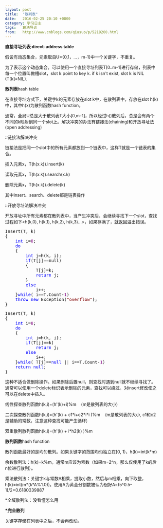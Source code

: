 ```yaml
---
layout: post
title:  "散列表"
date:   2016-02-25 20:10 +0800
category: 学习日志
tags:   算法导论
from:   http://www.cnblogs.com/qiusuo/p/5218200.html
---
```

<p><strong>直接寻址列表&nbsp;direct-address table</strong></p>
<p>假设有动态集合，元素取自U={0,1，...，m-1}中一个关键字，不重复。</p>
<p>为了表示这个动态集合，可以使用一个直接寻址列表T[0..m-1]进行存储，列表中每一个位置叫做槽slot，slot k point to key k. if k isn't exist, slot k is NIL (T[k]=NIL).</p>
<p><strong>散列表</strong>hash table</p>
<p>在直接寻址方式下，关键字k的元素存放在slot k中，在散列表中，存放在slot h(k)中，其中h(x)为散列函数hash function。</p>
<p>通常，全局U总是大于散列表T大小[0,m-1]，所以经过h()散列后，总是会有两个不同的k映射到同一个slot上。解决冲突的办法有链接法(chaining)和开放寻址法(open addressing)</p>
<p>::链接法解决冲突</p>
<p>链接法是把同一个slot中的所有元素都放到一个链表中，这样T就是一个链表的集合。</p>
<p>插入元素x，T(h(x.k)).insert(k)</p>
<p>读取元素x，T(h(x.k)).search(x.k)</p>
<p>删除元素x，T(h(x.k)).delete(k)</p>
<p>其中insert、search、delete都是链表操作</p>
<p>::开放寻址法解决冲突</p>
<p>开放寻址中所有元素都在散列表中，当产生冲突后，会继续寻找下一个slot，查找过程如下&lt;h(k,0),&nbsp;h(k,1),&nbsp;h(k,2),&nbsp;h(k,3)...&gt;，如果存满了，就返回溢出错误。</p>
<div class="cnblogs_code">
<pre><span style="color: #000000;">Insert(T, k)
{
    </span><span style="color: #0000ff;">int</span> i=<span style="color: #800080;">0</span><span style="color: #000000;">;
    </span><span style="color: #0000ff;">do</span><span style="color: #000000;">
    {
        </span><span style="color: #0000ff;">int</span> j=<span style="color: #000000;">h(k, i);
        </span><span style="color: #0000ff;">if</span>(T[j]==null<span style="color: #000000;">)<br />        {<br />            T[j]=k;
            </span><span style="color: #0000ff;">return</span><span style="color: #000000;"> j;<br />        }
        </span><span style="color: #0000ff;">else</span><span style="color: #000000;">
            i</span>++<span style="color: #000000;">;
    }</span><span style="color: #0000ff;">while</span>( i==T.Count-<span style="color: #800080;">1</span><span style="color: #000000;">)
    </span><span style="color: #0000ff;">throw</span> <span style="color: #0000ff;">new</span> Exception(<span style="color: #800000;">"</span><span style="color: #800000;">overflow</span><span style="color: #800000;">"</span><span style="color: #000000;">);
}</span></pre>
</div>
<div class="cnblogs_code">
<pre><span style="color: #000000;">Insert(T, k)
{
    </span><span style="color: #0000ff;">int</span> i=<span style="color: #800080;">0</span><span style="color: #000000;">;
    </span><span style="color: #0000ff;">do</span><span style="color: #000000;">
    {
        </span><span style="color: #0000ff;">int</span> j=<span style="color: #000000;">h(k, i);
        </span><span style="color: #0000ff;">if</span>(T[j]==<span style="color: #000000;">k)
            </span><span style="color: #0000ff;">return</span><span style="color: #000000;"> j;
        </span><span style="color: #0000ff;">else</span><span style="color: #000000;">
            i</span>++<span style="color: #000000;">;
    }</span><span style="color: #0000ff;">while</span>( T[j]==<span style="color: #0000ff;">null</span> || i==T.Count-<span style="color: #800080;">1</span><span style="color: #000000;">)
    </span><span style="color: #0000ff;">return</span> <span style="color: #0000ff;">null</span><span style="color: #000000;">;
}</span></pre>
</div>
<p>这种不适合做删除操作。如果删除后置null，则查找时遇到null就不继续寻找了。通常可以使用一个delete标识表示删除的元素，查找可以绕过，对insert修改使之可以在delete中插入。</p>
<p>线性探查散列函数h(k,i)=(h'(k)+i)%m &nbsp; &nbsp;(m是散列表的大小)</p>
<p>二次探查散列函数h(k,i)=(h'(k) + c1*i+c2*i*i )%m &nbsp; &nbsp;(m是散列表的大小, c1和c2是辅助的常数，注意这种查找可能产生循环)</p>
<p>双重散列散列函数h(k,i)=(h'(k) + i*h2(k) )%m &nbsp;</p>
<p><strong>散列函数</strong>hash function</p>
<p>散列函数最好的是均匀散列。如果关键字的范围均匀独立在[0, 1)，h(k)=int(k*m)</p>
<p>余数散列法：h(k)=k%m，通常m应该为素数（如果m=2^n，那么仅使用了k的后n位进行散列）。</p>
<p>乘法散列法：关键字k与常数A相乘，提取小数，然后与m相乘，向下取整，h(k)=int(m*(k*A%1.0))。使用A为黄金分割数被认为很好A=(5^0.5-1)/2=0.6180339887</p>
<p>*全域散列法：没看懂怎么用</p>
<p><strong>*完全散列</strong></p>
<p>关键字存储在列表中之后，不会再改动。</p>
<p>&nbsp;</p>
